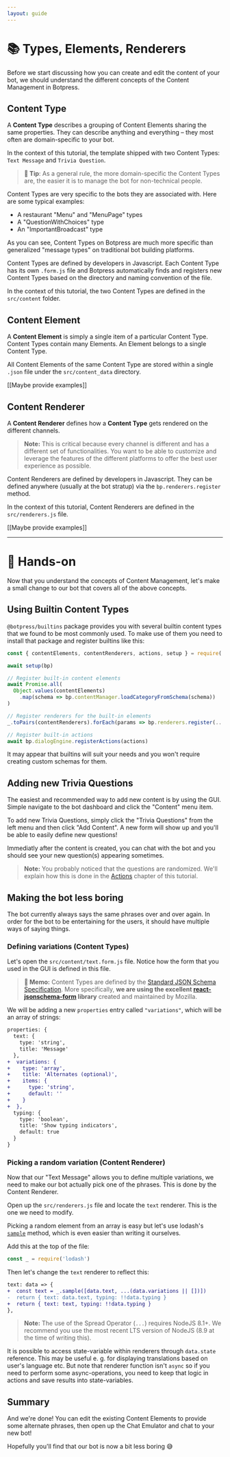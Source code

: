 ```yaml
---
layout: guide
---
```


# 📚 Types, Elements, Renderers

Before we start discussing how you can create and edit the content of your bot, we should understand the different concepts of the Content Management in Botpress.

## Content Type

A **Content Type** describes a grouping of Content Elements sharing the same properties. They can describe anything and everything – they most often are domain-specific to your bot.

In the context of this tutorial, the template shipped with two Content Types: `Text Message` and `Trivia Question`.

> **🌟 Tip**: As a general rule, the more domain-specific the Content Types are, the easier it is to manage the bot for non-technical people.

Content Types are very specific to the bots they are associated with. Here are some typical examples:
- A restaurant "Menu" and "MenuPage" types
- A "QuestionWithChoices" type
- An "ImportantBroadcast" type

As you can see, Content Types on Botpress are much more specific than generalized "message types" on traditional bot building platforms.

Content Types are defined by developers in Javascript. Each Content Type has its own `.form.js` file and Botpress automatically finds and registers new Content Types based on the directory and naming convention of the file.

In the context of this tutorial, the two Content Types are defined in the `src/content` folder.

## Content Element

A **Content Element** is simply a single item of a particular Content Type. Content Types contain many Elements. An Element belongs to a single Content Type.

All Content Elements of the same Content Type are stored within a single `.json` file under the `src/content_data` directory.

[[Maybe provide examples]]

## Content Renderer

A **Content Renderer** defines how a **Content Type** gets rendered on the different channels.

> **Note:** This is critical because every channel is different and has a different set of functionalities. You want to be able to customize and leverage the features of the different platforms to offer the best user experience as possible.

Content Renderers are defined by developers in Javascript. They can be defined anywhere (usually at the bot stratup) via the `bp.renderers.register` method.

In the context of this tutorial, Content Renderers are defined in the `src/renderers.js` file.

[[Maybe provide examples]]

---

#  🔨 Hands-on

Now that you understand the concepts of Content Management, let's make a small change to our bot that covers all of the above concepts.

## Using Builtin Content Types

`@botpress/builtins` package provides you with several builtin content types that we found to be most commonly used. To make use of them you need to install that package and register builtins like this:

```js
const { contentElements, contentRenderers, actions, setup } = require('@botpress/builtins')

await setup(bp)

// Register built-in content elements
await Promise.all(
  Object.values(contentElements)
    .map(schema => bp.contentManager.loadCategoryFromSchema(schema))
)

// Register renderers for the built-in elements
_.toPairs(contentRenderers).forEach(params => bp.renderers.register(...params))

// Register built-in actions
await bp.dialogEngine.registerActions(actions)
```

It may appear that builtins will suit your needs and you won't require creating custom schemas for them.

## Adding new Trivia Questions

The easiest and recommended way to add new content is by using the GUI. Simple navigate to the bot dashboard and click the "Content" menu item.

To add new Trivia Questions, simply click the "Trivia Questions" from the left menu and then click "Add Content". A new form will show up and you'll be able to easily define new questions!

Immediatly after the content is created, you can chat with the bot and you should see your new question(s) appearing sometimes.

> **Note:** You probably noticed that the questions are randomized. We'll explain how this is done in the [Actions](./trivia_actions) chapter of this tutorial.

## Making the bot less boring

The bot currently always says the same phrases over and over again. In order for the bot to be entertaining for the users, it should have multiple ways of saying things.

### Defining variations (Content Types)

Let's open the `src/content/text.form.js` file. Notice how the form that you used in the GUI is defined in this file. 

> **📌 Memo:** Content Types are defined by the [Standard JSON Schema Specification](http://json-schema.org/). More specifically, **we are using the excellent [react-jsonschema-form](https://github.com/mozilla-services/react-jsonschema-form) library** created and maintained by Mozilla.

We will be adding a new `properties` entry called `"variations"`, which will be an array of strings:

```diff
properties: {
  text: {
    type: 'string',
    title: 'Message'
  },
+  variations: {
+    type: 'array',
+    title: 'Alternates (optional)',
+    items: {
+      type: 'string',
+      default: ''
+    }
+  },
  typing: {
    type: 'boolean',
    title: 'Show typing indicators',
    default: true
  }
}
```

### Picking a random variation (Content Renderer)

Now that our "Text Message" allows you to define multiple variations, we need to make our bot actually pick one of the phrases. This is done by the Content Renderer.

Open up the `src/renderers.js` file and locate the `text` renderer. This is the one we need to modify.

Picking a random element from an array is easy but let's use lodash's [`sample`](https://lodash.com/docs/4.17.5#sample) method, which is even easier than writing it ourselves.

Add this at the top of the file:

```js
const _ = require('lodash')
```

Then let's change the `text` renderer to reflect this:

```diff
text: data => {
+  const text = _.sample([data.text, ...(data.variations || [])])
-  return { text: data.text, typing: !!data.typing }
+  return { text: text, typing: !!data.typing }
},
```

> **Note:** The use of the Spread Operator (`...`) requires NodeJS 8.1+. We recommend you use the most recent LTS version of NodeJS (8.9 at the time of writing this).

It is possible to access state-variable within renderers through `data.state` reference. This may be useful e. g. for displaying translations based on user's language etc. But note that renderer function isn't `async` so if you need to perform some async-operations, you need to keep that logic in actions and save results into state-variables.

## Summary

And we're done! You can edit the existing Content Elements to provide some alternate phrases, then open up the Chat Emulator and chat to your new bot!

Hopefully you'll find that our bot is now a bit less boring 😅
